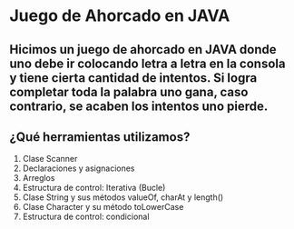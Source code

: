 #  Juego de Ahorcado en JAVA

## Hicimos un juego de ahorcado en JAVA donde uno debe ir colocando letra a letra en la consola y tiene cierta cantidad de intentos. Si logra completar toda la palabra uno gana, caso contrario, se acaben los intentos uno pierde.


## ¿Qué herramientas utilizamos?

[](https://github.com/sergiecode/java-juego-ahorcado?tab=readme-ov-file#qu%C3%A9-herramientas-utilizamos)

1.  Clase Scanner
2.  Declaraciones y asignaciones
3.  Arreglos
4.  Estructura de control: Iterativa (Bucle)
5.  Clase String y sus métodos valueOf, charAt y length()
6.  Clase Character y su método toLowerCase
7.  Estructura de control: condicional
